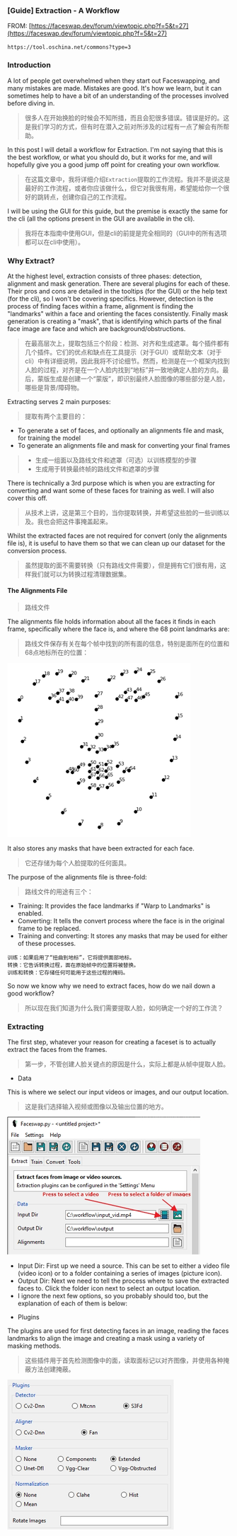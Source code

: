 ### [Guide] Extraction - A Workflow

FROM: [https://faceswap.dev/forum/viewtopic.php?f=5&t=27](https://faceswap.dev/forum/viewtopic.php?f=5&t=27)

```
https://tool.oschina.net/commons?type=3
```
### Introduction

A lot of people get overwhelmed when they start out Faceswapping, and many mistakes are made. Mistakes are good. It's how we learn, but it can sometimes help to have a bit of an understanding of the processes involved before diving in.<br>
> 很多人在开始换脸的时候会不知所措，而且会犯很多错误。错误是好的。这是我们学习的方式，但有时在潜入之前对所涉及的过程有一点了解会有所帮助。

In this post I will detail a workflow for Extraction. I'm not saying that this is the best workflow, or what you should do, but it works for me, and will hopefully give you a good jump off point for creating your own workflow.<br>
> 在这篇文章中，我将详细介绍`Extraction`提取的工作流程。我并不是说这是最好的工作流程，或者你应该做什么，但它对我很有用，希望能给你一个很好的跳转点，创建你自己的工作流程。

I will be using the GUI for this guide, but the premise is exactly the same for the cli (all the options present in the GUI are availablle in the cli).<br>
> 我将在本指南中使用GUI，但是cli的前提是完全相同的（GUI中的所有选项都可以在cli中使用）。

### Why Extract?

At the highest level, extraction consists of three phases: detection, alignment and mask generation. There are several plugins for each of these. Their pros and cons are detailed in the tooltips (for the GUI) or the help text (for the cli), so I won't be covering specifics. However, detection is the process of finding faces within a frame, alignment is finding the "landmarks" within a face and orienting the faces consistently. Finally mask generation is creating a "mask", that is identifying which parts of the final face image are face and which are background/obstructions.<br>
> 在最高层次上，提取包括三个阶段：检测、对齐和生成遮罩。每个插件都有几个插件。它们的优点和缺点在工具提示（对于GUI）或帮助文本（对于cli）中有详细说明，因此我将不讨论细节。然而，检测是在一个框架内找到人脸的过程，对齐是在一个人脸内找到“地标”并一致地确定人脸的方向。最后，蒙版生成是创建一个“蒙版”，即识别最终人脸图像的哪些部分是人脸，哪些是背景/障碍物。

Extracting serves 2 main purposes:<br>
> 提取有两个主要目的：
- To generate a set of faces, and optionally an alignments file and mask, for training the model
- To generate an alignments file and mask for converting your final frames
> - 生成一组面以及路线文件和遮罩（可选）以训练模型的步骤
> - 生成用于转换最终帧的路线文件和遮罩的步骤

There is technically a 3rd purpose which is when you are extracting for converting and want some of these faces for training as well. I will also cover this off.<br>
> 从技术上讲，这是第三个目的，当你提取转换，并希望这些脸的一些训练以及。我也会把这件事掩盖起来。

Whilst the extracted faces are not required for convert (only the alignments file is), it is useful to have them so that we can clean up our dataset for the conversion process.<br>
> 虽然提取的面不需要转换（只有路线文件需要），但是拥有它们很有用，这样我们就可以为转换过程清理数据集。

#### The Alignments File
> 路线文件

The alignments file holds information about all the faces it finds in each frame, specifically where the face is, and where the 68 point landmarks are:<br>
> 路线文件保存有关在每个帧中找到的所有面的信息，特别是面所在的位置和68点地标所在的位置：

![68 point](https://github.com/yaoshuguo/faceswapGuide/blob/master/images/point68.png)<br>

It also stores any masks that have been extracted for each face.<br>
> 它还存储为每个人脸提取的任何面具。

The purpose of the alignments file is three-fold:<br>
> 路线文件的用途有三个：

- Training: It provides the face landmarks if "Warp to Landmarks" is enabled.
- Converting: It tells the convert process where the face is in the original frame to be replaced.
- Training and converting: It stores any masks that may be used for either of these processes.
```
训练：如果启用了“扭曲到地标”，它将提供面部地标。
转换：它告诉转换过程，面在原始帧中的位置将被替换。
训练和转换：它存储任何可能用于这些过程的掩码。
```
So now we know why we need to extract faces, how do we nail down a good workflow?
> 所以现在我们知道为什么我们需要提取人脸，如何确定一个好的工作流？

### Extracting
The first step, whatever your reason for creating a faceset is to actually extract the faces from the frames.

> 第一步，不管创建人脸关键点的原因是什么，实际上都是从帧中提取人脸。

* Data

This is where we select our input videos or images, and our output location.
> 这是我们选择输入视频或图像以及输出位置的地方。

![input](https://github.com/yaoshuguo/faceswapGuide/blob/master/images/image1.jpg)

 - Input Dir: First up we need a source. This can be set to either a video file (video icon) or to a folder containing a series of images (picture icon).
 - Output Dir: Next we need to tell the process where to save the extracted faces to. Click the folder icon next to select an output location.
 - I ignore the next few options, so you probably should too, but the explanation of each of them is below:

* Plugins

The plugins are used for first detecting faces in an image, reading the faces landmarks to align the image and creating a mask using a variety of masking methods.
> 这些插件用于首先检测图像中的面，读取面标记以对齐图像，并使用各种掩蔽方法创建掩蔽。

![plugins](https://github.com/yaoshuguo/faceswapGuide/blob/master/images/plugins00.jpg)



